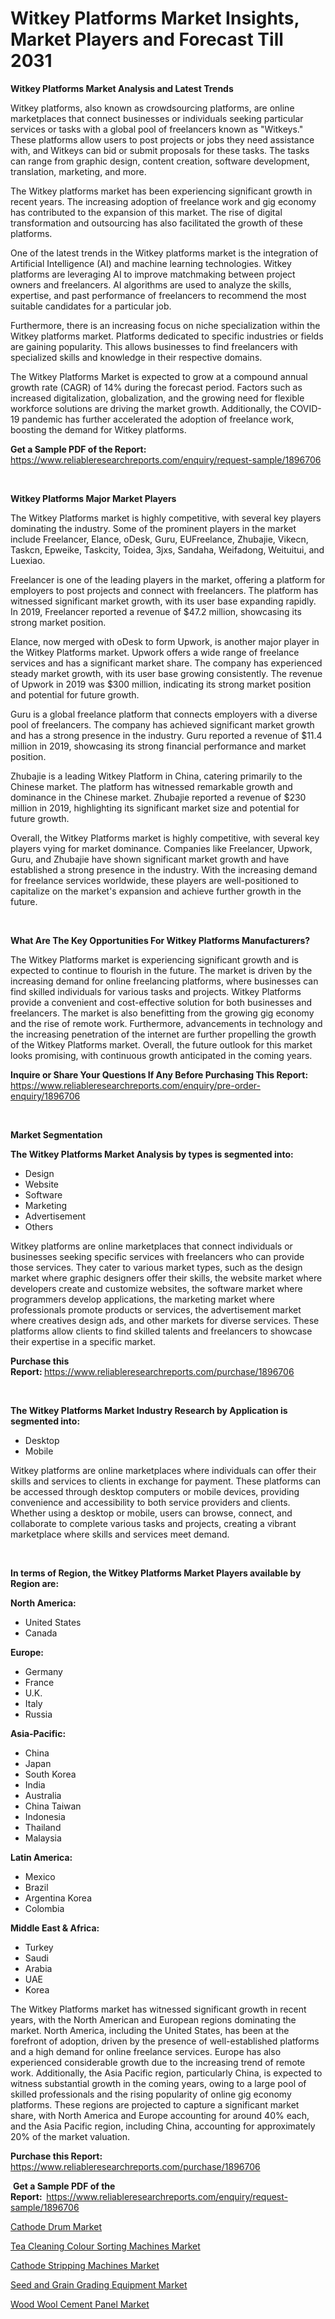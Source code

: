 <p><h1>Witkey Platforms Market Insights, Market Players and Forecast Till 2031</h1></p><p><strong>Witkey Platforms Market Analysis and Latest Trends</strong></p>
<p><p>Witkey platforms, also known as crowdsourcing platforms, are online marketplaces that connect businesses or individuals seeking particular services or tasks with a global pool of freelancers known as "Witkeys." These platforms allow users to post projects or jobs they need assistance with, and Witkeys can bid or submit proposals for these tasks. The tasks can range from graphic design, content creation, software development, translation, marketing, and more.</p><p>The Witkey platforms market has been experiencing significant growth in recent years. The increasing adoption of freelance work and gig economy has contributed to the expansion of this market. The rise of digital transformation and outsourcing has also facilitated the growth of these platforms.</p><p>One of the latest trends in the Witkey platforms market is the integration of Artificial Intelligence (AI) and machine learning technologies. Witkey platforms are leveraging AI to improve matchmaking between project owners and freelancers. AI algorithms are used to analyze the skills, expertise, and past performance of freelancers to recommend the most suitable candidates for a particular job.</p><p>Furthermore, there is an increasing focus on niche specialization within the Witkey platforms market. Platforms dedicated to specific industries or fields are gaining popularity. This allows businesses to find freelancers with specialized skills and knowledge in their respective domains.</p><p>The Witkey Platforms Market is expected to grow at a compound annual growth rate (CAGR) of 14% during the forecast period. Factors such as increased digitalization, globalization, and the growing need for flexible workforce solutions are driving the market growth. Additionally, the COVID-19 pandemic has further accelerated the adoption of freelance work, boosting the demand for Witkey platforms.</p></p>
<p><strong>Get a Sample PDF of the Report:&nbsp;</strong> <a href="https://www.reliableresearchreports.com/enquiry/request-sample/1896706">https://www.reliableresearchreports.com/enquiry/request-sample/1896706</a></p>
<p>&nbsp;</p>
<p><strong>Witkey Platforms Major Market Players</strong></p>
<p><p>The Witkey Platforms market is highly competitive, with several key players dominating the industry. Some of the prominent players in the market include Freelancer, Elance, oDesk, Guru, EUFreelance, Zhubajie, Vikecn, Taskcn, Epweike, Taskcity, Toidea, 3jxs, Sandaha, Weifadong, Weituitui, and Luexiao.</p><p>Freelancer is one of the leading players in the market, offering a platform for employers to post projects and connect with freelancers. The platform has witnessed significant market growth, with its user base expanding rapidly. In 2019, Freelancer reported a revenue of $47.2 million, showcasing its strong market position.</p><p>Elance, now merged with oDesk to form Upwork, is another major player in the Witkey Platforms market. Upwork offers a wide range of freelance services and has a significant market share. The company has experienced steady market growth, with its user base growing consistently. The revenue of Upwork in 2019 was $300 million, indicating its strong market position and potential for future growth.</p><p>Guru is a global freelance platform that connects employers with a diverse pool of freelancers. The company has achieved significant market growth and has a strong presence in the industry. Guru reported a revenue of $11.4 million in 2019, showcasing its strong financial performance and market position.</p><p>Zhubajie is a leading Witkey Platform in China, catering primarily to the Chinese market. The platform has witnessed remarkable growth and dominance in the Chinese market. Zhubajie reported a revenue of $230 million in 2019, highlighting its significant market size and potential for future growth.</p><p>Overall, the Witkey Platforms market is highly competitive, with several key players vying for market dominance. Companies like Freelancer, Upwork, Guru, and Zhubajie have shown significant market growth and have established a strong presence in the industry. With the increasing demand for freelance services worldwide, these players are well-positioned to capitalize on the market's expansion and achieve further growth in the future.</p></p>
<p>&nbsp;</p>
<p><strong>What Are The Key Opportunities For Witkey Platforms Manufacturers?</strong></p>
<p><p>The Witkey Platforms market is experiencing significant growth and is expected to continue to flourish in the future. The market is driven by the increasing demand for online freelancing platforms, where businesses can find skilled individuals for various tasks and projects. Witkey Platforms provide a convenient and cost-effective solution for both businesses and freelancers. The market is also benefitting from the growing gig economy and the rise of remote work. Furthermore, advancements in technology and the increasing penetration of the internet are further propelling the growth of the Witkey Platforms market. Overall, the future outlook for this market looks promising, with continuous growth anticipated in the coming years.</p></p>
<p><strong>Inquire or Share Your Questions If Any Before Purchasing This Report:</strong> <a href="https://www.reliableresearchreports.com/enquiry/pre-order-enquiry/1896706">https://www.reliableresearchreports.com/enquiry/pre-order-enquiry/1896706</a></p>
<p>&nbsp;</p>
<p><strong>Market Segmentation</strong></p>
<p><strong>The Witkey Platforms Market Analysis by types is segmented into:</strong></p>
<p><ul><li>Design</li><li>Website</li><li>Software</li><li>Marketing</li><li>Advertisement</li><li>Others</li></ul></p>
<p><p>Witkey platforms are online marketplaces that connect individuals or businesses seeking specific services with freelancers who can provide those services. They cater to various market types, such as the design market where graphic designers offer their skills, the website market where developers create and customize websites, the software market where programmers develop applications, the marketing market where professionals promote products or services, the advertisement market where creatives design ads, and other markets for diverse services. These platforms allow clients to find skilled talents and freelancers to showcase their expertise in a specific market.</p></p>
<p><strong>Purchase this Report:&nbsp;</strong><a href="https://www.reliableresearchreports.com/purchase/1896706">https://www.reliableresearchreports.com/purchase/1896706</a></p>
<p>&nbsp;</p>
<p><strong>The Witkey Platforms Market Industry Research by Application is segmented into:</strong></p>
<p><ul><li>Desktop</li><li>Mobile</li></ul></p>
<p><p>Witkey platforms are online marketplaces where individuals can offer their skills and services to clients in exchange for payment. These platforms can be accessed through desktop computers or mobile devices, providing convenience and accessibility to both service providers and clients. Whether using a desktop or mobile, users can browse, connect, and collaborate to complete various tasks and projects, creating a vibrant marketplace where skills and services meet demand.</p></p>
<p>&nbsp;</p>
<p><strong>In terms of Region, the Witkey Platforms Market Players available by Region are:</strong></p>
<p>
    <p> <strong> North America: </strong>
        <ul>
            <li>United States</li>
            <li>Canada</li>
        </ul>
        </p> 
    <p> <strong> Europe: </strong>
        <ul>
            <li>Germany</li>
            <li>France</li>
            <li>U.K.</li>
            <li>Italy</li>
            <li>Russia</li>
        </ul>
        </p> 
    <p> <strong> Asia-Pacific: </strong>
        <ul>
            <li>China</li>
            <li>Japan</li>
            <li>South Korea</li>
            <li>India</li>
            <li>Australia</li>
            <li>China Taiwan</li>
            <li>Indonesia</li>
            <li>Thailand</li>
            <li>Malaysia</li>
        </ul>
        </p> 
    <p> <strong> Latin America: </strong>
        <ul>
            <li>Mexico</li>
            <li>Brazil</li>
            <li>Argentina Korea</li>
            <li>Colombia</li>
        </ul>
        </p> 
    <p> <strong> Middle East & Africa: </strong>
        <ul>
            <li>Turkey</li>
            <li>Saudi</li>
            <li>Arabia</li>
            <li>UAE</li>
            <li>Korea</li>
        </ul>
    </p>
    </p>
<p><p>The Witkey Platforms market has witnessed significant growth in recent years, with the North American and European regions dominating the market. North America, including the United States, has been at the forefront of adoption, driven by the presence of well-established platforms and a high demand for online freelance services. Europe has also experienced considerable growth due to the increasing trend of remote work. Additionally, the Asia Pacific region, particularly China, is expected to witness substantial growth in the coming years, owing to a large pool of skilled professionals and the rising popularity of online gig economy platforms. These regions are projected to capture a significant market share, with North America and Europe accounting for around 40% each, and the Asia Pacific region, including China, accounting for approximately 20% of the market valuation.</p></p>
<p><strong>Purchase this Report: </strong><a href="https://www.reliableresearchreports.com/purchase/1896706">https://www.reliableresearchreports.com/purchase/1896706</a></p>
<p>&nbsp;<strong>Get a Sample PDF of the Report:&nbsp;&nbsp;</strong><a href="https://www.reliableresearchreports.com/enquiry/request-sample/1896706">https://www.reliableresearchreports.com/enquiry/request-sample/1896706</a></p>
<p><strong></strong></p>
<p><p><a href="https://medium.com/@vincentalvarez1980/cathode-drum-market-size-and-market-trends-complete-industry-overview-2024-to-2031-d0f75751c25f">Cathode Drum Market</a></p><p><a href="https://medium.com/@vincentalvarez1980/tea-cleaning-colour-sorting-machines-market-outlook-industry-overview-and-forecast-2024-to-2031-a8634c9c3370">Tea Cleaning Colour Sorting Machines Market</a></p><p><a href="https://medium.com/@vincentalvarez1980/cathode-stripping-machines-market-comprehensive-assessment-by-type-application-and-geography-d68022e845e5">Cathode Stripping Machines Market</a></p><p><a href="https://medium.com/@vincentalvarez1980/seed-and-grain-grading-equipment-market-insight-market-trends-growth-forecasted-from-2024-to-219f34b29c94">Seed and Grain Grading Equipment Market</a></p><p><a href="https://medium.com/@vincentalvarez1980/wood-wool-cement-panel-market-analysis-and-sze-forecasted-for-period-from-2024-to-2031-709849671d7b">Wood Wool Cement Panel Market</a></p></p>